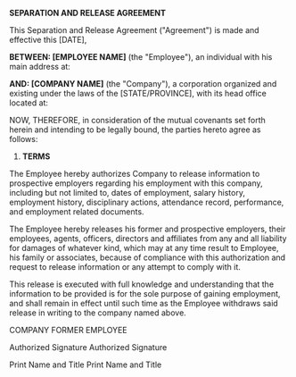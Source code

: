 **SEPARATION AND RELEASE AGREEMENT**

This Separation and Release Agreement (\"Agreement\") is made and
effective this \[DATE\],

**BETWEEN: \[EMPLOYEE NAME\]** (the \"Employee\"), an individual with
his main address at:

**AND: \[COMPANY NAME\]** (the \"Company\"), a corporation organized and
existing under the laws of the \[STATE/PROVINCE\], with its head office
located at:

NOW, THEREFORE, in consider­ation of the mutual covenants set forth
herein and intending to be legally bound, the parties hereto agree as
follows:

1.  **TERMS**

The Employee hereby authorizes Company to release information to
prospective employers regarding his employment with this company,
including but not limited to, dates of employment, salary history,
employment history, disciplinary actions, attendance record,
performance, and employment related documents.

The Employee hereby releases his former and prospective employers, their
employees, agents, officers, directors and affiliates from any and all
liability for damages of whatever kind, which may at any time result to
Employee, his family or associates, because of compliance with this
authorization and request to release information or any attempt to
comply with it.

This release is executed with full knowledge and understanding that the
information to be provided is for the sole purpose of gaining
employment, and shall remain in effect until such time as the Employee
withdraws said release in writing to the company named above.

COMPANY FORMER EMPLOYEE

Authorized Signature Authorized Signature

Print Name and Title Print Name and Title
